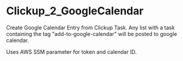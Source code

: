 # Clickup_2_GoogleCalendar
Create Google Calendar Entry from Clickup Task.  Any list with a task containing the tag "add-to-google-calendar" will be posted to  google calendar.

Uses AWS SSM parameter for token and calendar ID.
